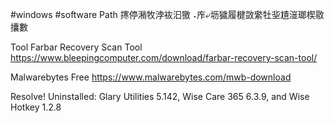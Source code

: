 #windows #software 
Path 㩃停潲牧浡䘠汩獥⠠㡸⤶坜獩履楗敳䌠牡⁥㘳尵潂瑯楔敭攮數

Tool Farbar Recovery Scan Tool
https://www.bleepingcomputer.com/download/farbar-recovery-scan-tool/

Malwarebytes Free
https://www.malwarebytes.com/mwb-download

Resolve!
Uninstalled: Glary Utilities 5.142, Wise Care 365 6.3.9, and Wise Hotkey 1.2.8